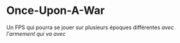 # Once-Upon-A-War
Un FPS qui pourra se jouer sur plusieurs époques différentes *avec l'armement qui va avec*
